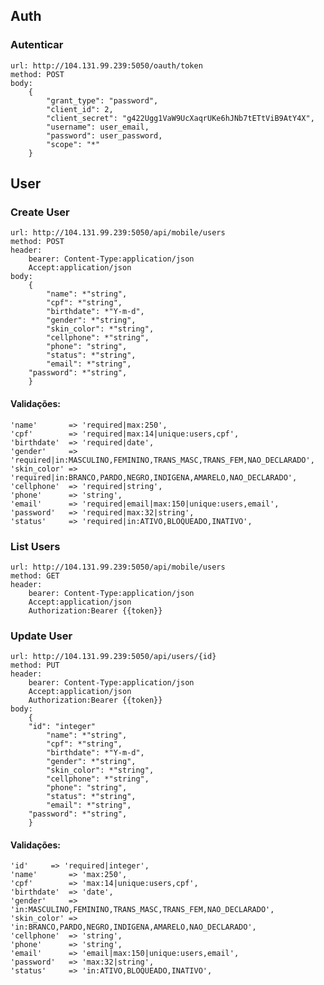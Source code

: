## Auth

### Autenticar   
    url: http://104.131.99.239:5050/oauth/token
    method: POST   
    body:
        {
            "grant_type": "password",   
            "client_id": 2,   
            "client_secret": "g422Ugg1VaW9UcXaqrUKe6hJNb7tETtViB9AtY4X",   
            "username": user_email,   
            "password": user_password,   
            "scope": "*"
        }

## User

### Create User
    url: http://104.131.99.239:5050/api/mobile/users
    method: POST
    header: 
        bearer: Content-Type:application/json
        Accept:application/json
    body:
        {
	        "name": *"string",
	        "cpf": *"string",
	        "birthdate": *"Y-m-d",
	        "gender": *"string",
	        "skin_color": *"string",
	        "cellphone": *"string",
            "phone": "string",
	        "status": *"string",
	        "email": *"string",
		"password": *"string",
        }
        
#### Validações:   
    'name'       => 'required|max:250',
    'cpf'        => 'required|max:14|unique:users,cpf',   
    'birthdate'  => 'required|date',   
    'gender'     => 'required|in:MASCULINO,FEMININO,TRANS_MASC,TRANS_FEM,NAO_DECLARADO',   
    'skin_color' => 'required|in:BRANCO,PARDO,NEGRO,INDIGENA,AMARELO,NAO_DECLARADO',   
    'cellphone'  => 'required|string',   
    'phone'      => 'string',   
    'email'      => 'required|email|max:150|unique:users,email',   
    'password'   => 'required|max:32|string',   
    'status'     => 'required|in:ATIVO,BLOQUEADO,INATIVO',   
    
    
### List Users
    url: http://104.131.99.239:5050/api/mobile/users
    method: GET
    header: 
        bearer: Content-Type:application/json
        Accept:application/json
        Authorization:Bearer {{token}}
	
### Update User
    url: http://104.131.99.239:5050/api/users/{id}
    method: PUT
    header: 
        bearer: Content-Type:application/json
        Accept:application/json
        Authorization:Bearer {{token}}
    body:
        {
		"id": "integer"
	        "name": *"string",
	        "cpf": *"string",
	        "birthdate": *"Y-m-d",
	        "gender": *"string",
	        "skin_color": *"string",
	        "cellphone": *"string",
            "phone": "string",
	        "status": *"string",
	        "email": *"string",
		"password": *"string",
        }
        
#### Validações:   
    'id'	 => 'required|integer',
    'name'       => 'max:250',  
    'cpf'        => 'max:14|unique:users,cpf',   
    'birthdate'  => 'date',   
    'gender'     => 'in:MASCULINO,FEMININO,TRANS_MASC,TRANS_FEM,NAO_DECLARADO',   
    'skin_color' => 'in:BRANCO,PARDO,NEGRO,INDIGENA,AMARELO,NAO_DECLARADO',   
    'cellphone'  => 'string',   
    'phone'      => 'string',   
    'email'      => 'email|max:150|unique:users,email',   
    'password'   => 'max:32|string',   
    'status'     => 'in:ATIVO,BLOQUEADO,INATIVO', 


